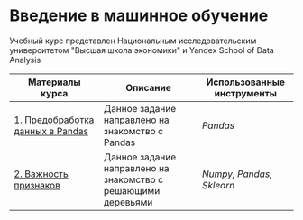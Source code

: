 # Введение в машинное обучение

Учебный курс представлен Национальным исследовательским университетом "Высшая школа экономики" и Yandex School of Data Analysis

| **Материалы курса**                                                                                                                                           | **Описание**                                                                                                      |**Использованные инструменты**|
|---------------------------------------------------------------------------------------------------------------------------------------------------------------|-------------------------------------------------------------------------------------------------------------------|------|
| [1. Предобработка данных в Pandas](https://github.com/EvgeniiMileshin/Coursera_vvedenie_mashinnoe_obuchenie/tree/main/01_Предобработка%20данных%20в%20Pandas) | Данное задание направлено на знакомство с Pandas                                                                  |*Pandas*|
| [2. Важность признаков]()| Данное задание направлено на знакомство c решающими деревьями|*Numpy, Pandas, Sklearn*|


